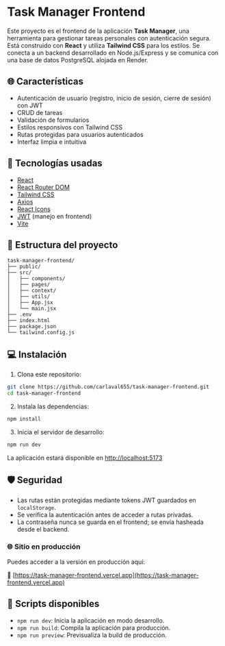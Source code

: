 
# Task Manager Frontend

Este proyecto es el frontend de la aplicación **Task Manager**, una herramienta para gestionar tareas personales con autenticación segura. Está construido con **React** y utiliza **Tailwind CSS** para los estilos. Se conecta a un backend desarrollado en Node.js/Express y se comunica con una base de datos PostgreSQL alojada en Render.

## 🌐 Características

- Autenticación de usuario (registro, inicio de sesión, cierre de sesión) con JWT
- CRUD de tareas
- Validación de formularios
- Estilos responsivos con Tailwind CSS
- Rutas protegidas para usuarios autenticados
- Interfaz limpia e intuitiva

## 🚀 Tecnologías usadas

- [React](https://reactjs.org/)
- [React Router DOM](https://reactrouter.com/)
- [Tailwind CSS](https://tailwindcss.com/)
- [Axios](https://axios-http.com/)
- [React Icons](https://react-icons.github.io/react-icons/)
- [JWT](https://jwt.io/) (manejo en frontend)
- [Vite](https://vitejs.dev/)

## 🔧 Estructura del proyecto

```
task-manager-frontend/
├── public/
├── src/
│   ├── components/
│   ├── pages/
│   ├── context/
│   ├── utils/
│   ├── App.jsx
│   └── main.jsx
├── .env
├── index.html
├── package.json
└── tailwind.config.js
```
## 💻 Instalación

1. Clona este repositorio:

```bash
git clone https://github.com/carlaval655/task-manager-frontend.git
cd task-manager-frontend
```

2. Instala las dependencias:

```bash
npm install
```

3. Inicia el servidor de desarrollo:

```bash
npm run dev
```

La aplicación estará disponible en [http://localhost:5173](http://localhost:5173)

## 🛡️ Seguridad

- Las rutas están protegidas mediante tokens JWT guardados en `localStorage`.
- Se verifica la autenticación antes de acceder a rutas privadas.
- La contraseña nunca se guarda en el frontend; se envía hasheada desde el backend.

### 🌐 Sitio en producción

Puedes acceder a la versión en producción aquí:

🔗 [https://task-manager-frontend.vercel.app](https://task-manager-frontend.vercel.app)

## 🧪 Scripts disponibles

- `npm run dev`: Inicia la aplicación en modo desarrollo.
- `npm run build`: Compila la aplicación para producción.
- `npm run preview`: Previsualiza la build de producción.
